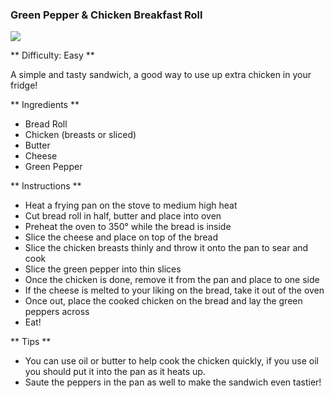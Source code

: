 ### Green Pepper & Chicken Breakfast Roll

<img src="/images/cooking/green-pepper-breakfast.jpg">

** Difficulty: Easy **

A simple and tasty sandwich, a good way to use up extra chicken in your fridge!

** Ingredients **

- Bread Roll
- Chicken (breasts or sliced)
- Butter
- Cheese 
- Green Pepper

** Instructions ** 

- Heat a frying pan on the stove to medium high heat
- Cut bread roll in half, butter and place into oven
- Preheat the oven to 350° while the bread is inside
- Slice the cheese and place on top of the bread 
- Slice the chicken breasts thinly and throw it onto the pan to sear and cook
- Slice the green pepper into thin slices
- Once the chicken is done, remove it from the pan and place to one side 
- If the cheese is melted to your liking on the bread, take it out of the oven
- Once out, place the cooked chicken on the bread and lay the green peppers across
- Eat!

** Tips ** 

- You can use oil or butter to help cook the chicken quickly, if you use oil you 
should put it into the pan as it heats up.
- Saute the peppers in the pan as well to make the sandwich even tastier!
